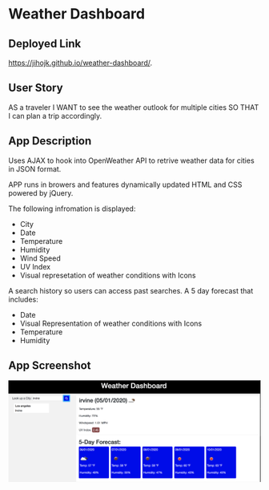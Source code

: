 # Weather Dashboard

## Deployed Link
https://jihojk.github.io/weather-dashboard/.

## User Story
AS a traveler
I WANT to see the weather outlook for multiple cities
SO THAT I can plan a trip accordingly.

## App Description
Uses AJAX to hook into OpenWeather API to retrive weather data for cities in JSON format.

APP runs in browers and features dynamically updated HTML and CSS powered by jQuery.

The following infromation is displayed:
* City
* Date
* Temperature
* Humidity
* Wind Speed
* UV Index
* Visual represetation of weather conditions with Icons

A search history so users can access past searches.
A 5 day forecast that includes:
* Date
* Visual Representation of weather conditions with Icons
* Temperature
* Humidity

## App Screenshot

![Application Screenshot](/assets/weather-dashboard.png)
